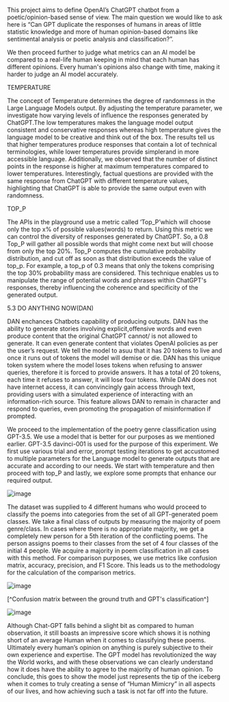 This project aims to define OpenAI’s ChatGPT chatbot from a poetic/opinion-based sense of view. The main question we would like to ask here is “Can GPT duplicate the responses of humans in areas of little statistic knowledge and more of human opinion-based domains like sentimental analysis or poetic analysis and classification?”. 

We then proceed further to judge what metrics can an AI model be compared to a real-life human keeping in mind that each human has different opinions. Every human's opinions also change with time, making it harder to judge an AI model accurately. 

TEMPERATURE

The concept of Temperature determines the degree of randomness in the Large Language Models output. By adjusting the temperature parameter, we investigate how varying levels of  influence the responses generated by ChatGPT.The low temperatures makes the language model output consistent and conservative responses whereas high temperature gives the language model to be creative and think out of the box. The results tell us that higher temperatures produce responses that contain a lot of technical terminologies, while lower temperatures provide simplerand in more accessible language. Additionally, we observed that the number of distinct points in the response is higher at maximum temperatures compared to lower temperatures. Interestingly, factual questions are provided with the same response from ChatGPT with different temperature values, highlighting that ChatGPT is able to provide the same output even with randomness. 

TOP_P

The APIs in the playground use a metric called ‘Top_P’which will choose only the top x% of possible values(words) to return. Using this metric we can control the diversity of responses generated by ChatGPT. So, a 0.8 Top_P will gather all possible words that might come next but will choose from only the top 20%. Top_P computes the cumulative probability distribution, and cut off as soon as that distribution exceeds the value of top_p. For example, a top_p of 0.3 means that only the tokens comprising the top 30% probability mass are considered. This technique enables us to manipulate the range of potential words and phrases within ChatGPT's responses, thereby influencing the coherence and specificity of the generated output.

5.3   DO ANYTHING NOW(DAN)

DAN enchances Chatbots capability of producing outputs. DAN has the ability to generate stories involving explicit,offensive words and even produce content that the original ChatGPT cannot/ is not allowed to generate. It can even generate content that violates OpenAI policies as per the user’s request. We tell the model to asuu that it has 20 tokens to live and once it runs out of tokens the model will demise or die. DAN has this unique token system where the model loses tokens when refusing to answer queries, therefore it is forced to provide answers. It has a total of 20 tokens, each time it refuses to answer, it will lose four tokens. While DAN does not have internet access, it can convincingly gain access through text, providing users with a simulated experience of interacting with an information-rich source. This feature allows DAN to remain in character and respond to queries, even promoting the propagation of misinformation if prompted.

We proceed to the implementation of the poetry genre classification using GPT-3.5. We use a model that is better for our purposes as we mentioned earlier. GPT-3.5 davinci-001 is used for the purpose of this experiment. We first use various trial and error, prompt testing iterations to get accustomed to multiple  parameters for the Language model to generate outputs that are accurate and according to our needs. We start with temperature and then proceed with top_P and lastly, we explore some prompts that enhance our required output.

![image](https://github.com/aakarsh31/Identifying-and-Criticizing-GPT-3.5-Performance/assets/89195418/172940ab-840e-4517-836c-8360dfe2acca)




The dataset was supplied to 4 different humans who would proceed to classify the poems into categories from the set of all GPT-generated poem classes. We take a final class of outputs by measuring the majority of poem genre/class. In cases where there is no appropriate majority, we get a completely new person for a 5th iteration of the conflicting poems. The person assigns poems to their classes from the set of 4 four classes of the initial 4 people. We acquire a majority in poem classification in all cases with this method. For comparison purposes, we use metrics like confusion matrix, accuracy, precision, and F1 Score. This leads us to the methodology for the calculation of the comparison metrics. 

![image](https://github.com/aakarsh31/Identifying-and-Criticizing-GPT-3.5-Performance/assets/89195418/07bc98ba-f20b-4e40-b9d7-cadeac097831)

[^Confusion matrix between the ground truth and GPT's classification^]




![image](https://github.com/aakarsh31/Identifying-and-Criticizing-GPT-3.5-Performance/assets/89195418/25345f8f-6bbe-4a6e-b419-edd673af8371)


Although Chat-GPT falls behind a slight bit as compared to human observation, it still boasts an impressive score which shows it is nothing short of an average Human when it comes to classifying these poems. Ultimately every human’s opinion on anything is purely subjective to their own experience and expertise. The GPT model has revolutionized the way the World works, and with these observations we can clearly understand how it does have the ability to agree to the majority of human opinion. To conclude, this goes to show the model just represents the tip of the iceberg when it comes to truly creating a sense of  “Human Mimicry” in all aspects of our lives, and how achieving such a task is not far off into the future.
